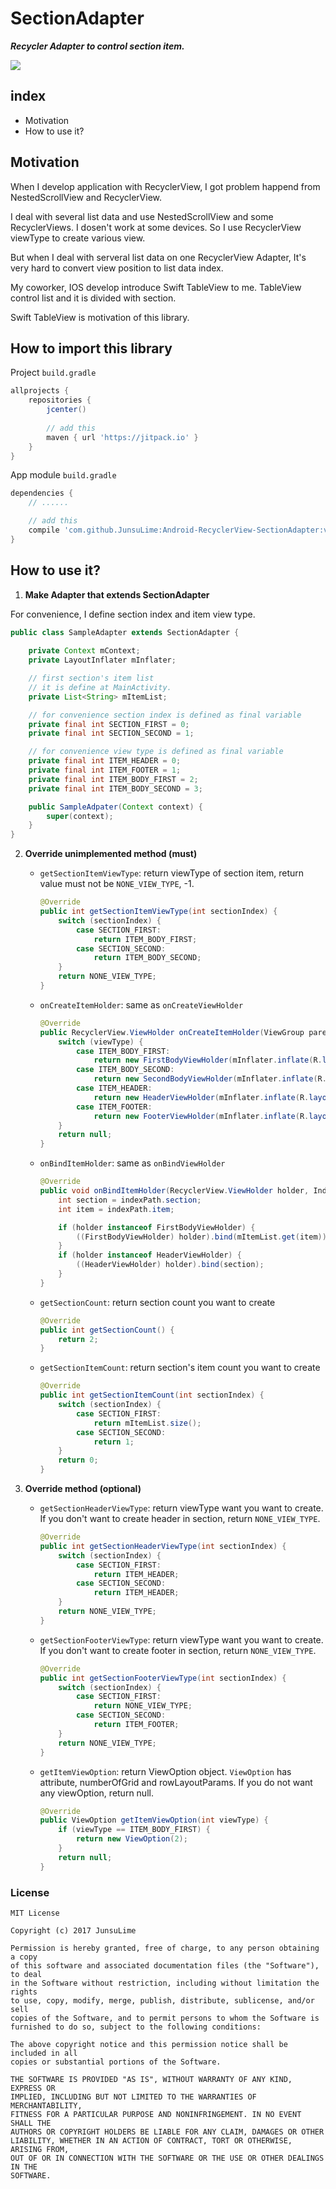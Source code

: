 # SectionAdapter

***Recycler Adapter to control section item.***

<img src="https://cloud.githubusercontent.com/assets/17852124/26761634/47823b14-496e-11e7-91c3-0713d3c42893.png"/>


## index

* Motivation
* How to use it?

## Motivation

When I develop application with RecyclerView, I got problem happend from NestedScrollView and RecyclerView.

I deal with several list data and use NestedScrollView and some RecyclerViews. I dosen't work at some devices.  So I use RecyclerView viewType to create various view.

But when I deal with serveral list data on one RecyclerView Adapter, It's very hard to convert view position to list data index.

My coworker, IOS develop introduce Swift TableView to me. TableView control list and it is divided with section.

Swift TableView is motivation of this library.

## How to import this library

Project `build.gradle`

```gradle
allprojects {
    repositories {
        jcenter()
        
        // add this
        maven { url 'https://jitpack.io' }
    }
}
```

App module `build.gradle`

```gradle
dependencies {
    // ......

    // add this
    compile 'com.github.JunsuLime:Android-RecyclerView-SectionAdapter:v0.1.0'
}
```

## How to use it?

1) **Make Adapter that extends SectionAdapter**

For convenience, I define section index and item view type.

```java
public class SampleAdapter extends SectionAdapter {
    
    private Context mContext;
    private LayoutInflater mInflater;

    // first section's item list
    // it is define at MainActivity.
    private List<String> mItemList;

    // for convenience section index is defined as final variable
    private final int SECTION_FIRST = 0;
    private final int SECTION_SECOND = 1;

    // for convenience view type is defined as final variable
    private final int ITEM_HEADER = 0;
    private final int ITEM_FOOTER = 1;
    private final int ITEM_BODY_FIRST = 2;
    private final int ITEM_BODY_SECOND = 3;

    public SampleAdpater(Context context) {
        super(context);
    }
}
```

2) **Override unimplemented method (must)**
    * `getSectionItemViewType`: return viewType of section item, return value must not be `NONE_VIEW_TYPE`, -1.
        ```java
        @Override
        public int getSectionItemViewType(int sectionIndex) {
            switch (sectionIndex) {
                case SECTION_FIRST:
                    return ITEM_BODY_FIRST;
                case SECTION_SECOND:
                    return ITEM_BODY_SECOND;
            }
            return NONE_VIEW_TYPE;
        }
        ```
    
    * `onCreateItemHolder`: same as `onCreateViewHolder`
        ```java
        @Override
        public RecyclerView.ViewHolder onCreateItemHolder(ViewGroup parent, int viewType) {
            switch (viewType) {
                case ITEM_BODY_FIRST:
                    return new FirstBodyViewHolder(mInflater.inflate(R.layout.item_body_first, parent ,false));
                case ITEM_BODY_SECOND:
                    return new SecondBodyViewHolder(mInflater.inflate(R.layout.item_body_second, parent, false));
                case ITEM_HEADER:
                    return new HeaderViewHolder(mInflater.inflate(R.layout.item_header, parent, false));
                case ITEM_FOOTER:
                    return new FooterViewHolder(mInflater.inflate(R.layout.item_footer, parent, false));
            }
            return null;
        }
        ```
    
    * `onBindItemHolder`: same as `onBindViewHolder`
        ```java
        @Override
        public void onBindItemHolder(RecyclerView.ViewHolder holder, IndexPath indexPath) {
            int section = indexPath.section;
            int item = indexPath.item;

            if (holder instanceof FirstBodyViewHolder) {
                ((FirstBodyViewHolder) holder).bind(mItemList.get(item));
            }
            if (holder instanceof HeaderViewHolder) {
                ((HeaderViewHolder) holder).bind(section);
            }
        }
        ```
    
    * `getSectionCount`: return section count you want to create
        ```java
        @Override
        public int getSectionCount() {
            return 2;
        }
        ```
        
    * `getSectionItemCount`: return section's item count you want to create
        ```java
        @Override
        public int getSectionItemCount(int sectionIndex) {
            switch (sectionIndex) {
                case SECTION_FIRST:
                    return mItemList.size();
                case SECTION_SECOND:
                    return 1;
            }
            return 0;
        }
        ```
3) **Override method (optional)**
    * `getSectionHeaderViewType`: return viewType want you want to create. If you don't want to create header in section, return `NONE_VIEW_TYPE`.
        ```java
        @Override
        public int getSectionHeaderViewType(int sectionIndex) {
            switch (sectionIndex) {
                case SECTION_FIRST:
                    return ITEM_HEADER;
                case SECTION_SECOND:
                    return ITEM_HEADER;
            }
            return NONE_VIEW_TYPE;
        }
        ```
    
    * `getSectionFooterViewType`: return viewType want you want to create. If you don't want to create footer in section, return `NONE_VIEW_TYPE`.
        ```java
        @Override
        public int getSectionFooterViewType(int sectionIndex) {
            switch (sectionIndex) {
                case SECTION_FIRST:
                    return NONE_VIEW_TYPE;
                case SECTION_SECOND:
                    return ITEM_FOOTER;
            }
            return NONE_VIEW_TYPE;
        }
        ```
    * `getItemViewOption`: return ViewOption object. `ViewOption` has attribute, numberOfGrid and rowLayoutParams. If you do not want any viewOption, return null.
        ```java
        @Override
        public ViewOption getItemViewOption(int viewType) {
            if (viewType == ITEM_BODY_FIRST) {
                return new ViewOption(2);
            }
            return null;
        }
        ```

### License

```
MIT License

Copyright (c) 2017 JunsuLime

Permission is hereby granted, free of charge, to any person obtaining a copy
of this software and associated documentation files (the "Software"), to deal
in the Software without restriction, including without limitation the rights
to use, copy, modify, merge, publish, distribute, sublicense, and/or sell
copies of the Software, and to permit persons to whom the Software is
furnished to do so, subject to the following conditions:

The above copyright notice and this permission notice shall be included in all
copies or substantial portions of the Software.

THE SOFTWARE IS PROVIDED "AS IS", WITHOUT WARRANTY OF ANY KIND, EXPRESS OR
IMPLIED, INCLUDING BUT NOT LIMITED TO THE WARRANTIES OF MERCHANTABILITY,
FITNESS FOR A PARTICULAR PURPOSE AND NONINFRINGEMENT. IN NO EVENT SHALL THE
AUTHORS OR COPYRIGHT HOLDERS BE LIABLE FOR ANY CLAIM, DAMAGES OR OTHER
LIABILITY, WHETHER IN AN ACTION OF CONTRACT, TORT OR OTHERWISE, ARISING FROM,
OUT OF OR IN CONNECTION WITH THE SOFTWARE OR THE USE OR OTHER DEALINGS IN THE
SOFTWARE.
```
